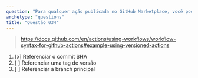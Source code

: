 ```yaml
---
question: "Para qualquer ação publicada no GitHub Marketplace, você pode frequentemente usá-la em várias versões. Qual abordagem é a mais estável e segura?"
archetype: "questions"
title: "Questão 034"
---
```



> https://docs.github.com/en/actions/using-workflows/workflow-syntax-for-github-actions#example-using-versioned-actions

1. [x] Referenciar o commit SHA
1. [ ] Referenciar uma tag de versão
1. [ ] Referenciar a branch principal
